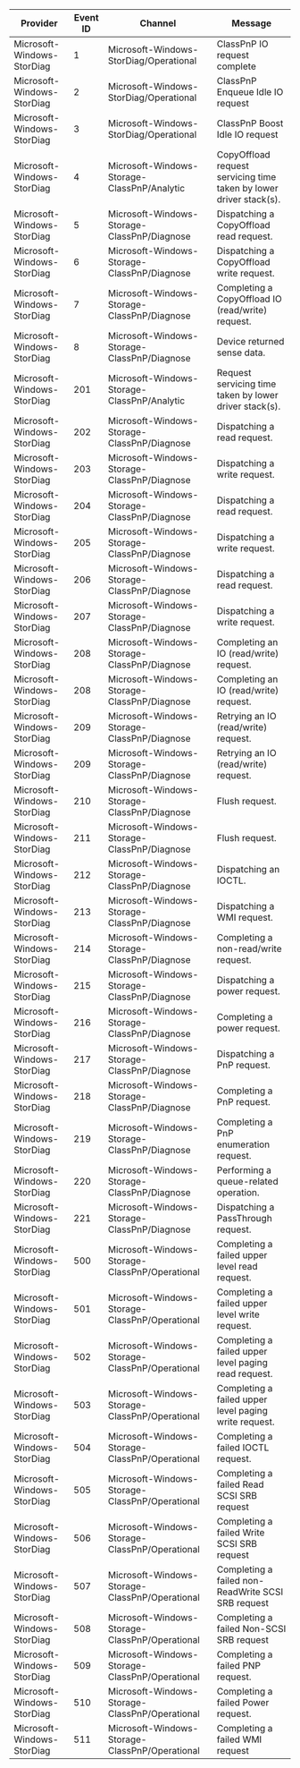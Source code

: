 Provider                    |  Event ID  |  Channel                                         |  Message
----------------------------|------------|--------------------------------------------------|--------------------------------------------------------------------
Microsoft-Windows-StorDiag  |  1         |  Microsoft-Windows-StorDiag/Operational          |  ClassPnP IO request complete
Microsoft-Windows-StorDiag  |  2         |  Microsoft-Windows-StorDiag/Operational          |  ClassPnP Enqueue Idle IO request
Microsoft-Windows-StorDiag  |  3         |  Microsoft-Windows-StorDiag/Operational          |  ClassPnP Boost Idle IO request
Microsoft-Windows-StorDiag  |  4         |  Microsoft-Windows-Storage-ClassPnP/Analytic     |  CopyOffload request servicing time taken by lower driver stack(s).
Microsoft-Windows-StorDiag  |  5         |  Microsoft-Windows-Storage-ClassPnP/Diagnose     |  Dispatching a CopyOffload read request.
Microsoft-Windows-StorDiag  |  6         |  Microsoft-Windows-Storage-ClassPnP/Diagnose     |  Dispatching a CopyOffload write request.
Microsoft-Windows-StorDiag  |  7         |  Microsoft-Windows-Storage-ClassPnP/Diagnose     |  Completing a CopyOffload IO (read/write) request.
Microsoft-Windows-StorDiag  |  8         |  Microsoft-Windows-Storage-ClassPnP/Diagnose     |  Device returned sense data.
Microsoft-Windows-StorDiag  |  201       |  Microsoft-Windows-Storage-ClassPnP/Analytic     |  Request servicing time taken by lower driver stack(s).
Microsoft-Windows-StorDiag  |  202       |  Microsoft-Windows-Storage-ClassPnP/Diagnose     |  Dispatching a read request.
Microsoft-Windows-StorDiag  |  203       |  Microsoft-Windows-Storage-ClassPnP/Diagnose     |  Dispatching a write request.
Microsoft-Windows-StorDiag  |  204       |  Microsoft-Windows-Storage-ClassPnP/Diagnose     |  Dispatching a read request.
Microsoft-Windows-StorDiag  |  205       |  Microsoft-Windows-Storage-ClassPnP/Diagnose     |  Dispatching a write request.
Microsoft-Windows-StorDiag  |  206       |  Microsoft-Windows-Storage-ClassPnP/Diagnose     |  Dispatching a read request.
Microsoft-Windows-StorDiag  |  207       |  Microsoft-Windows-Storage-ClassPnP/Diagnose     |  Dispatching a write request.
Microsoft-Windows-StorDiag  |  208       |  Microsoft-Windows-Storage-ClassPnP/Diagnose     |  Completing an IO (read/write) request.
Microsoft-Windows-StorDiag  |  208       |  Microsoft-Windows-Storage-ClassPnP/Diagnose     |  Completing an IO (read/write) request.
Microsoft-Windows-StorDiag  |  209       |  Microsoft-Windows-Storage-ClassPnP/Diagnose     |  Retrying an IO (read/write) request.
Microsoft-Windows-StorDiag  |  209       |  Microsoft-Windows-Storage-ClassPnP/Diagnose     |  Retrying an IO (read/write) request.
Microsoft-Windows-StorDiag  |  210       |  Microsoft-Windows-Storage-ClassPnP/Diagnose     |  Flush request.
Microsoft-Windows-StorDiag  |  211       |  Microsoft-Windows-Storage-ClassPnP/Diagnose     |  Flush request.
Microsoft-Windows-StorDiag  |  212       |  Microsoft-Windows-Storage-ClassPnP/Diagnose     |  Dispatching an IOCTL.
Microsoft-Windows-StorDiag  |  213       |  Microsoft-Windows-Storage-ClassPnP/Diagnose     |  Dispatching a WMI request.
Microsoft-Windows-StorDiag  |  214       |  Microsoft-Windows-Storage-ClassPnP/Diagnose     |  Completing a non-read/write request.
Microsoft-Windows-StorDiag  |  215       |  Microsoft-Windows-Storage-ClassPnP/Diagnose     |  Dispatching a power request.
Microsoft-Windows-StorDiag  |  216       |  Microsoft-Windows-Storage-ClassPnP/Diagnose     |  Completing a power request.
Microsoft-Windows-StorDiag  |  217       |  Microsoft-Windows-Storage-ClassPnP/Diagnose     |  Dispatching a PnP request.
Microsoft-Windows-StorDiag  |  218       |  Microsoft-Windows-Storage-ClassPnP/Diagnose     |  Completing a PnP request.
Microsoft-Windows-StorDiag  |  219       |  Microsoft-Windows-Storage-ClassPnP/Diagnose     |  Completing a PnP enumeration request.
Microsoft-Windows-StorDiag  |  220       |  Microsoft-Windows-Storage-ClassPnP/Diagnose     |  Performing a queue-related operation.
Microsoft-Windows-StorDiag  |  221       |  Microsoft-Windows-Storage-ClassPnP/Diagnose     |  Dispatching a PassThrough request.
Microsoft-Windows-StorDiag  |  500       |  Microsoft-Windows-Storage-ClassPnP/Operational  |  Completing a failed upper level read request.
Microsoft-Windows-StorDiag  |  501       |  Microsoft-Windows-Storage-ClassPnP/Operational  |  Completing a failed upper level write request.
Microsoft-Windows-StorDiag  |  502       |  Microsoft-Windows-Storage-ClassPnP/Operational  |  Completing a failed upper level paging read request.
Microsoft-Windows-StorDiag  |  503       |  Microsoft-Windows-Storage-ClassPnP/Operational  |  Completing a failed upper level paging write request.
Microsoft-Windows-StorDiag  |  504       |  Microsoft-Windows-Storage-ClassPnP/Operational  |  Completing a failed IOCTL request.
Microsoft-Windows-StorDiag  |  505       |  Microsoft-Windows-Storage-ClassPnP/Operational  |  Completing a failed Read SCSI SRB request
Microsoft-Windows-StorDiag  |  506       |  Microsoft-Windows-Storage-ClassPnP/Operational  |  Completing a failed Write SCSI SRB request
Microsoft-Windows-StorDiag  |  507       |  Microsoft-Windows-Storage-ClassPnP/Operational  |  Completing a failed non-ReadWrite SCSI SRB request
Microsoft-Windows-StorDiag  |  508       |  Microsoft-Windows-Storage-ClassPnP/Operational  |  Completing a failed Non-SCSI SRB request
Microsoft-Windows-StorDiag  |  509       |  Microsoft-Windows-Storage-ClassPnP/Operational  |  Completing a failed PNP request.
Microsoft-Windows-StorDiag  |  510       |  Microsoft-Windows-Storage-ClassPnP/Operational  |  Completing a failed Power request.
Microsoft-Windows-StorDiag  |  511       |  Microsoft-Windows-Storage-ClassPnP/Operational  |  Completing a failed WMI request